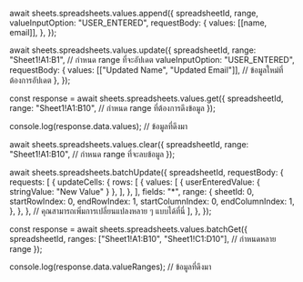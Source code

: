   await sheets.spreadsheets.values.append({
    spreadsheetId,
    range,
    valueInputOption: "USER_ENTERED",
    requestBody: {
      values: [[name, email]],
    },
  });


await sheets.spreadsheets.values.update({
  spreadsheetId,
  range: "Sheet1!A1:B1",  // กำหนด range ที่จะอัปเดต
  valueInputOption: "USER_ENTERED",
  requestBody: {
    values: [["Updated Name", "Updated Email"]], // ข้อมูลใหม่ที่ต้องการอัปเดต
  },
});


const response = await sheets.spreadsheets.values.get({
  spreadsheetId,
  range: "Sheet1!A1:B10",  // กำหนด range ที่ต้องการดึงข้อมูล
});

console.log(response.data.values); // ข้อมูลที่ดึงมา


await sheets.spreadsheets.values.clear({
  spreadsheetId,
  range: "Sheet1!A1:B10",  // กำหนด range ที่จะลบข้อมูล
});


await sheets.spreadsheets.batchUpdate({
  spreadsheetId,
  requestBody: {
    requests: [
      {
        updateCells: {
          rows: [
            {
              values: [
                { userEnteredValue: { stringValue: "New Value" } },
              ],
            },
          ],
          fields: "*",
          range: {
            sheetId: 0,
            startRowIndex: 0,
            endRowIndex: 1,
            startColumnIndex: 0,
            endColumnIndex: 1,
          },
        },
      },
      // คุณสามารถเพิ่มการเปลี่ยนแปลงหลาย ๆ แบบได้ที่นี่
    ],
  },
});



const response = await sheets.spreadsheets.values.batchGet({
  spreadsheetId,
  ranges: ["Sheet1!A1:B10", "Sheet1!C1:D10"], // กำหนดหลาย range
});

console.log(response.data.valueRanges); // ข้อมูลที่ดึงมา
